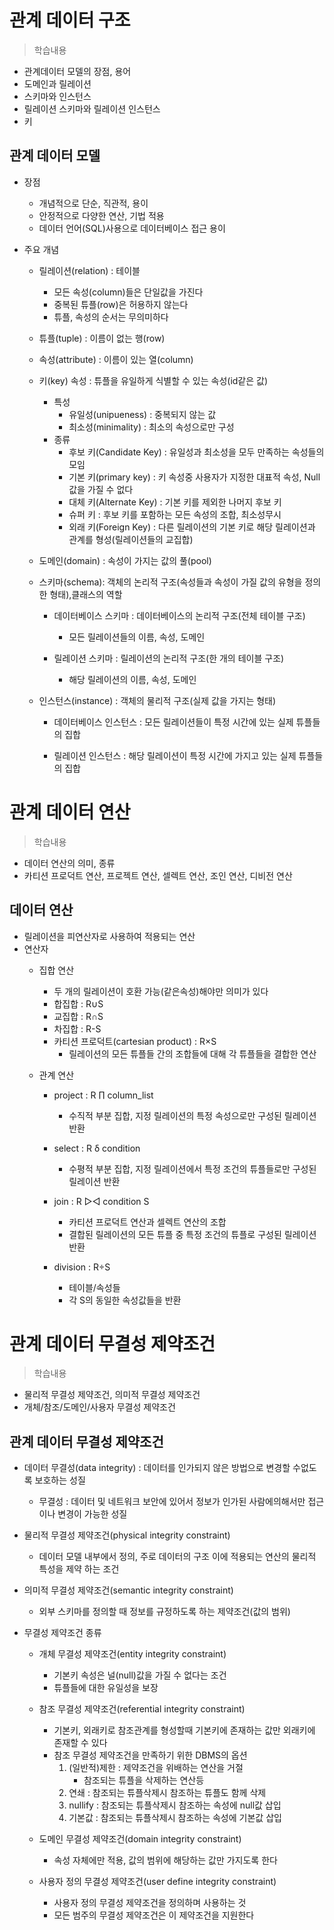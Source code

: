 # 관계 데이터 구조
> 학습내용
- 관계데이터 모델의 장점, 용어
- 도메인과 릴레이션
- 스키마와 인스턴스
- 릴레이션 스키마와 릴레이션 인스턴스
- 키

## 관계 데이터 모델
- 장점
    - 개념적으로 단순, 직관적, 용이
    - 안정적으로 다양한 연산, 기법 적용
    - 데이터 언어(SQL)사용으로 데이터베이스 접근 용이

- 주요 개념
    - 릴레이션(relation) : 테이블
        - 모든 속성(column)들은 단일값을 가진다
        - 중복된 튜플(row)은 허용하지 않는다
        - 튜플, 속성의 순서는 무의미하다

    - 튜플(tuple) : 이름이 없는 행(row)
    - 속성(attribute) : 이름이 있는 열(column)
    - 키(key) 속성 : 튜플을 유일하게 식별할 수 있는 속성(id같은 값)
        - 특성
            - 유일성(unipueness) : 중복되지 않는 값
            - 최소성(minimality) : 최소의 속성으로만 구성
        - 종류
            - 후보 키(Candidate Key) : 유일성과 최소성을 모두 만족하는 속성들의 모임
            - 기본 키(primary key) : 키 속성중 사용자가 지정한 대표적 속성, Null값을 가질 수 없다
            - 대체 키(Alternate Key) : 기본 키를 제외한 나머지 후보 키
            - 슈퍼 키 : 후보 키를 포함하는 모든 속성의 조합, 최소성무시
            - 외래 키(Foreign Key) : 다른 릴레이션의 기본 키로 해당 릴레이션과 관계를 형성(릴레이션들의 교집합)
    - 도메인(domain) : 속성이 가지는 값의 풀(pool)

    - 스키마(schema): 객체의 논리적 구조(속성들과 속성이 가질 값의 유형을 정의한 형태),클래스의 역할
        - 데이터베이스 스키마 : 데이터베이스의 논리적 구조(전체 테이블 구조)
            - 모든 릴레이션들의 이름, 속성, 도메인
        
        - 릴레이션 스키마 : 릴레이션의 논리적 구조(한 개의 테이블 구조)
            - 해당 릴레이션의 이름, 속성, 도메인

    - 인스턴스(instance) : 객체의 물리적 구조(실제 값을 가지는 형태)
        - 데이터베이스 인스턴스 : 모든 릴레이션들이 특정 시간에 있는 실제 튜플들의 집합

        - 릴레이션 인스턴스 : 해당 릴레이션이 특정 시간에 가지고 있는 실제 튜플들의 집합
    
# 관계 데이터 연산
> 학습내용
- 데이터 연산의 의미, 종류
- 카티션 프로덕트 연산, 프로젝트 연산, 셀렉트 연산, 조인 연산, 디비전 연산

## 데이터 연산
- 릴레이션을 피연산자로 사용하여 적용되는 연산
- 연산자
    - 집합 연산
        - 두 개의 릴레이션이 호환 가능(같은속성)해야만 의미가 있다
        - 합집합 : R∪S 
        - 교집합 : R∩S 
        - 차집합 : R-S
        - 카티션 프로덕트(cartesian product) : R×S
            - 릴레이션의 모든 튜플들 간의 조합들에 대해 각 튜플들을 결합한 연산
    
    - 관계 연산
        - project : R ∏ column_list
            - 수직적 부분 집합, 지정 릴레이션의 특정 속성으로만 구성된 릴레이션 반환

        - select : R δ condition
            - 수평적 부분 집합, 지정 릴레이션에서 특정 조건의 튜플들로만 구성된 릴레이션 반환

        - join : R ▷◁ condition S
            - 카티션 프로덕트 연산과 셀렉트 연산의 조합
            - 결합된 릴레이션의 모든 튜플 중 특정 조건의 튜플로 구성된 릴레이션 반환

        - division : R÷S
            - 테이블/속성들
            - 각 S의 동일한 속성값들을 반환

# 관계 데이터 무결성 제약조건
> 학습내용
- 물리적 무결성 제약조건, 의미적 무결성 제약조건
- 개체/참조/도메인/사용자 무결성 제약조건

## 관계 데이터 무결성 제약조건
- 데이터 무결성(data integrity) : 데이터를 인가되지 않은 방법으로 변경할 수없도록 보호하는 성질
    - 무결성 : 데이터 및 네트워크 보안에 있어서 정보가 인가된 사람에의해서만 접근이나 변경이 가능한 성질

- 물리적 무결성 제약조건(physical integrity constraint)
    - 데이터 모델 내부에서 정의, 주로 데이터의 구조 이에 적용되는 연산의 물리적 특성을 제약 하는 조건
- 의미적 무결성 제약조건(semantic integrity constraint)
    - 외부 스키마를 정의할 때 정보를 규정하도록 하는 제약조건(값의 범위)

- 무결성 제약조건 종류
    - 개체 무결성 제약조건(entity integrity constraint)
        - 기본키 속성은 널(null)값을 가질 수 없다는 조건
        - 튜플들에 대한 유일성을 보장
            
    - 참조 무결성 제약조건(referential integrity constraint)
        - 기본키, 외래키로 참조관계를 형성할때 기본키에 존재하는 값만 외래키에 존재할 수 있다
        - 참조 무결성 제약조건을 만족하기 위한 DBMS의 옵션
            1. (일반적)제한 : 제약조건을 위배하는 연산을 거절
                - 참조되는 튜플을 삭제하는 연산등
            2. 연쇄 : 참조되는 튜플삭제시 참조하는 튜플도 함께 삭제
            3. nullify : 참조되는 튜플삭제시 참조하는 속성에 null값 삽입
            4. 기본값 : 참조되는 튜플삭제시 참조하는 속성에 기본값 삽입

    - 도메인 무결성 제약조건(domain integrity constraint)
        - 속성 자체에만 적용, 값의 범위에 해당하는 값만 가지도록 한다

    - 사용자 정의 무결성 제약조건(user define integrity constraint)
        - 사용자 정의 무결성 제약조건을 정의하며 사용하는 것
        - 모든 범주의 무결성 제약조건은 이 제약조건을 지원한다
